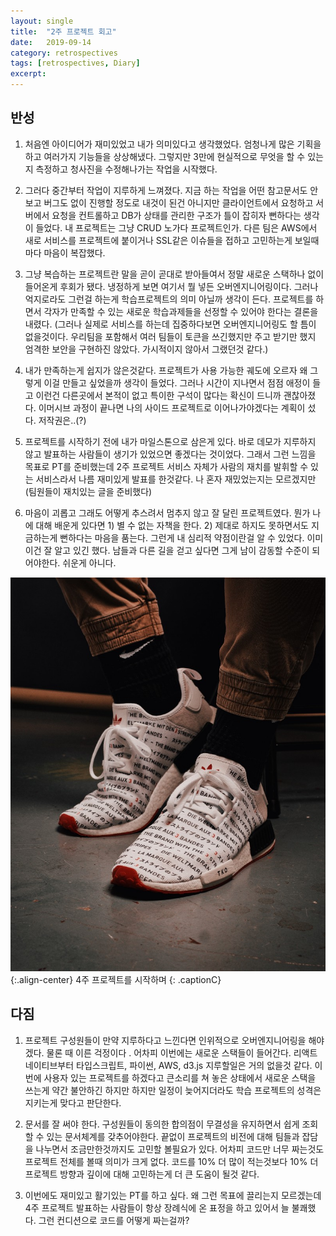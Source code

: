 ```yaml
---
layout:	single
title:	"2주 프로젝트 회고"
date:	2019-09-14
category: retrospectives
tags: [retrospectives, Diary]
excerpt: 
---
```


## 반성

1. 처음엔 아이디어가 재미있었고 내가 의미있다고 생각했었다. 엄청나게 많은 기획을 하고 여러가지 기능들을 상상해냈다. 그렇지만 3만에 현실적으로 무엇을 할 수 있는지 측정하고 청사진을 수정해나가는 작업을 시작했다.

2. 그러다 중간부터 작업이 지루하게 느껴졌다. 지금 하는 작업을 어떤 참고문서도 안보고 버그도 없이 진행할 정도로 내것이 된건 아니지만 클라이언트에서 요청하고 서버에서 요청을 컨트롤하고 DB가 상태를 관리한 구조가 틀이 잡히자 뻔하다는 생각이 들었다. 내 프로젝트는 그냥 CRUD 노가다 프로젝트인가. 다른 팀은 AWS에서 새로 서비스를 프로젝트에 붙이거나 SSL같은 이슈들을 접하고 고민하는게 보일때마다 마음이 복잡했다.

3. 그냥 복습하는 프로젝트란 말을 곧이 곧대로 받아들여서 정말 새로운 스택하나 없이 들어온게 후회가 됐다. 냉정하게 보면 여기서 뭘 넣든 오버엔지니어링이다. 그러나 억지로라도 그런걸 하는게 학습프로젝트의 의미 아닐까 생각이 든다. 프로젝트를 하면서 각자가 만족할 수 있는 새로운 학습과제들을 선정할 수 있어야 한다는 결론을 내렸다. (그러나 실제로 서비스를 하는데 집중하다보면 오버엔지니어링도 할 틈이 없을것이다. 우리팀을 포함해서 여러 팀들이 토큰을 쓰긴했지만 주고 받기만 했지 엄격한 보안을 구현하진 않았다. 가시적이지 않아서 그랬던것 같다.)

4. 내가 만족하는게 쉽지가 않은것같다. 프로젝트가 사용 가능한 궤도에 오르자 왜 그렇게 이걸 만들고 싶었을까 생각이 들었다. 그러나 시간이 지나면서 점점 애정이 들고 이런건 다른곳에서 본적이 없고 특이한 구석이 많다는 확신이 드니까 괜찮아졌다. 이머시브 과정이 끝나면 나의 사이드 프로젝트로 이어나가야겠다는 계획이 섰다. 저작권은..(?)

5. 프로젝트를 시작하기 전에 내가 마일스톤으로 삼은게 있다. 바로 데모가 지루하지 않고 발표하는 사람들이 생기가 있었으면 좋겠다는 것이었다. 그래서 그런 느낌을 목표로 PT를 준비했는데 2주 프로젝트 서비스 자체가 사람의 재치를 발휘할 수 있는 서비스라서 나름 재미있게 발표를 한것같다. 나 혼자 재밌었는지는 모르겠지만 (팀원들이 재치있는 글을 준비했다)

6. 마음이 괴롭고 그래도 어떻게 추스려서 멈추지 않고 잘 달린 프로젝트였다. 뭔가 나에 대해 배운게 있다면 1) 별 수 없는 자책을 한다. 2) 제대로 하지도 못하면서도 지금하는게 뻔하다는 마음을 품는다. 그런게 내 심리적 약점이란걸 알 수 있었다. 이미 이건 잘 알고 있긴 했다. 남들과 다른 길을 걷고 싶다면 그게 남이 감동할 수준이 되어야한다. 쉬운게 아니다.

![](/img/1*NVMawk9c3em9hnp1YIUdrw.jpeg)
{:.align-center}
4주 프로젝트를 시작하며
{: .captionC}

## 다짐
1. 프로젝트 구성원들이 만약 지루하다고 느낀다면 인위적으로 오버엔지니어링을 해야겠다. 물론 때 이른 걱정이다 . 어차피 이번에는 새로운 스택들이 들어간다. 리액트 네이티브부터 타입스크립트, 파이썬, AWS, d3.js 지루할일은 거의 없을것 같다. 이번에 사용자 있는 프로젝트를 하겠다고 큰소리를 쳐 놓은 상태에서 새로운 스택을 쓰는게 약간 불안하긴 하지만 하지만 일정이 늦어지더라도 학습 프로젝트의 성격은 지키는게 맞다고 판단한다.

2. 문서를 잘 써야 한다. 구성원들이 동의한 합의점이 무결성을 유지하면서 쉽게 조회할 수 있는 문서체계를 갖추어야한다. 끝없이 프로젝트의 비전에 대해 팀들과 잡담을 나누면서 조금만한것까지도 고민할 볼필요가 있다. 어차피 코드만 너무 짜는것도 프로젝트 전체를 볼때 의미가 크게 없다. 코드를 10% 더 많이 적는것보다 10% 더 프로젝트 방향과 깊이에 대해 고민하는게 더 큰 도움이 될것 같다.

3. 이번에도 재미있고 활기있는 PT를 하고 싶다. 왜 그런 목표에 끌리는지 모르겠는데 4주 프로젝트 발표하는 사람들이 항상 장례식에 온 표정을 하고 있어서 늘 불쾌했다. 그런 컨디션으로 코드를 어떻게 짜는걸까?
  